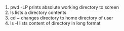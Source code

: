 1. pwd -LP prints absolute working directory to screen
2. ls lists a directory contents
3. cd ~ changes directory to home directory of user
4. ls -l lists content of directory in long format
